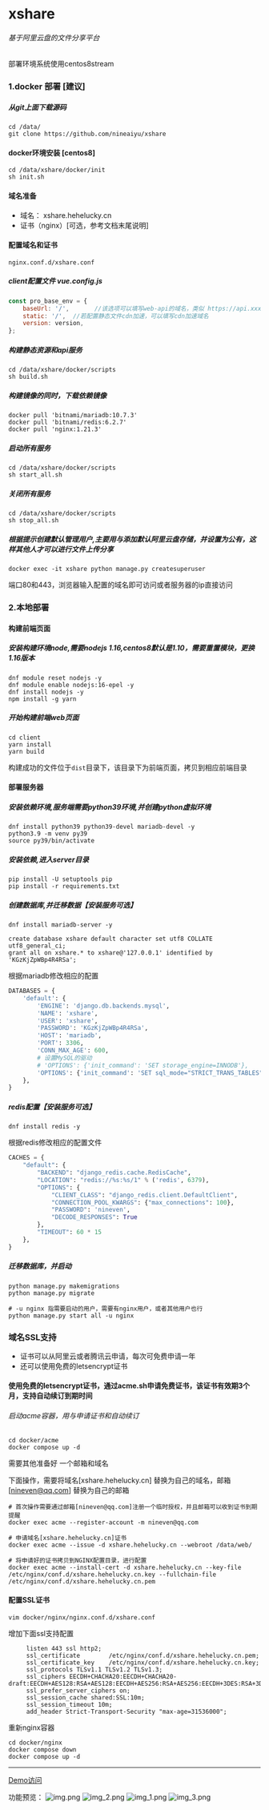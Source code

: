 # xshare
###### 基于阿里云盘的文件分享平台


部署环境系统使用centos8stream
### 1.docker 部署 [建议]

##### 从git上面下载源码
```
cd /data/
git clone https://github.com/nineaiyu/xshare
```

#### docker环境安装 [centos8]
```
cd /data/xshare/docker/init
sh init.sh
```
#### 域名准备
- 域名： xshare.hehelucky.cn
- 证书（nginx）[可选，参考文档末尾说明]

#### 配置域名和证书
```shell script
nginx.conf.d/xshare.conf
```


##### client配置文件 vue.config.js
```javascript
const pro_base_env = {
    baseUrl: '/',       //该选项可以填写web-api的域名，类似 https://api.xxx.com/
    static: '/',  //若配置静态文件cdn加速，可以填写cdn加速域名
    version: version,
};
```

#####  构建静态资源和api服务
```
cd /data/xshare/docker/scripts
sh build.sh
```
##### 构建镜像的同时，下载依赖镜像
```shell
docker pull 'bitnami/mariadb:10.7.3'
docker pull 'bitnami/redis:6.2.7'
docker pull 'nginx:1.21.3'
```

#####  启动所有服务
```
cd /data/xshare/docker/scripts
sh start_all.sh
```

#####  关闭所有服务
```
cd /data/xshare/docker/scripts
sh stop_all.sh
```

##### 根据提示创建默认管理用户,主要用与添加默认阿里云盘存储，并设置为公有，这样其他人才可以进行文件上传分享
```shell
docker exec -it xshare python manage.py createsuperuser
```

端口80和443，浏览器输入配置的域名即可访问或者服务器的ip直接访问

### 2.本地部署
#### 构建前端页面
##### 安装构建环境node,需要nodejs 1.16,centos8默认是1.10，需要重置模块，更换1.16版本
```shell
dnf module reset nodejs -y
dnf module enable nodejs:16-epel -y
dnf install nodejs -y
npm install -g yarn
```

##### 开始构建前端web页面
```shell
cd client
yarn install
yarn build
```
构建成功的文件位于```dist```目录下，该目录下为前端页面，拷贝到相应前端目录

#### 部署服务器
##### 安装依赖环境,服务端需要python39环境,并创建python虚拟环境
```shell
dnf install python39 python39-devel mariadb-devel -y
python3.9 -m venv py39
source py39/bin/activate
```

##### 安装依赖,进入server目录
```shell
pip install -U setuptools pip
pip install -r requirements.txt
```

##### 创建数据库,并迁移数据【安装服务可选】
```shell
dnf install mariadb-server -y
```
```mariadb
create database xshare default character set utf8 COLLATE utf8_general_ci;
grant all on xshare.* to xshare@'127.0.0.1' identified by 'KGzKjZpWBp4R4RSa';
```
根据mariadb修改相应的配置
```python
DATABASES = {
    'default': {
        'ENGINE': 'django.db.backends.mysql',
        'NAME': 'xshare',
        'USER': 'xshare',
        'PASSWORD': 'KGzKjZpWBp4R4RSa',
        'HOST': 'mariadb',
        'PORT': 3306,
        'CONN_MAX_AGE': 600,
        # 设置MySQL的驱动
        # 'OPTIONS': {'init_command': 'SET storage_engine=INNODB'},
        'OPTIONS': {'init_command': 'SET sql_mode="STRICT_TRANS_TABLES"', 'charset': 'utf8mb4'}
    },
}
```

##### redis配置【安装服务可选】
```shell
dnf install redis -y
```
根据redis修改相应的配置文件
```python
CACHES = {
    "default": {
        "BACKEND": "django_redis.cache.RedisCache",
        "LOCATION": "redis://%s:%s/1" % ('redis', 6379),
        "OPTIONS": {
            "CLIENT_CLASS": "django_redis.client.DefaultClient",
            "CONNECTION_POOL_KWARGS": {"max_connections": 100},
            "PASSWORD": 'nineven',
            "DECODE_RESPONSES": True
        },
        "TIMEOUT": 60 * 15
    },
}
```




##### 迁移数据库，并启动
```shell
python manage.py makemigrations
python manage.py migrate

# -u nginx 指需要启动的用户，需要有nginx用户，或者其他用户也行
python manage.py start all -u nginx 
```


### 域名SSL支持
- 证书可以从阿里云或者腾讯云申请，每次可免费申请一年
- 还可以使用免费的letsencrypt证书

#### 使用免费的letsencrypt证书，通过acme.sh申请免费证书，该证书有效期3个月，支持自动续订到期时间
###### 启动acme容器，用与申请证书和自动续订
```shell
cd docker/acme
docker compose up -d
```
需要其他准备好 一个邮箱和域名

下面操作，需要将域名[xshare.hehelucky.cn] 替换为自己的域名，邮箱[nineven@qq.com] 替换为自己的邮箱


```shell
# 首次操作需要通过邮箱[nineven@qq.com]注册一个临时授权，并且邮箱可以收到证书到期提醒
docker exec acme --register-account -m nineven@qq.com

# 申请域名[xshare.hehelucky.cn]证书
docker exec acme --issue -d xshare.hehelucky.cn --webroot /data/web/

# 将申请好的证书拷贝到NGINX配置目录，进行配置
docker exec acme --install-cert -d xshare.hehelucky.cn --key-file /etc/nginx/conf.d/xshare.hehelucky.cn.key --fullchain-file /etc/nginx/conf.d/xshare.hehelucky.cn.pem
```

#### 配置SSL证书
```shell
vim docker/nginx/nginx.conf.d/xshare.conf
```
增加下面ssl支持配置
```shell
     listen 443 ssl http2;
     ssl_certificate        /etc/nginx/conf.d/xshare.hehelucky.cn.pem;
     ssl_certificate_key    /etc/nginx/conf.d/xshare.hehelucky.cn.key;
     ssl_protocols TLSv1.1 TLSv1.2 TLSv1.3;
     ssl_ciphers EECDH+CHACHA20:EECDH+CHACHA20-draft:EECDH+AES128:RSA+AES128:EECDH+AES256:RSA+AES256:EECDH+3DES:RSA+3DES:!MD5;
     ssl_prefer_server_ciphers on;
     ssl_session_cache shared:SSL:10m;
     ssl_session_timeout 10m;
     add_header Strict-Transport-Security "max-age=31536000";
```
重新nginx容器
```shell
cd docker/nginx
docker compose down
docker compose up -d
```
****
[Demo访问](https://xshare.heheshow.cn/)

功能预览：
![img.png](images/img.png)
![img_2.png](images/img_2.png)
![img_1.png](images/img_1.png)
![img_3.png](images/img_3.png)